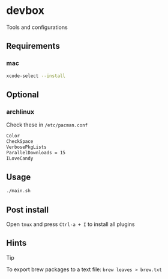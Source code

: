 # devbox

Tools and configurations

## Requirements

### mac

```bash
xcode-select --install
```

## Optional

### archlinux

Check these in `/etc/pacman.conf`

```bash
Color
CheckSpace
VerbosePkgLists
ParallelDownloads = 15
ILoveCandy
```

## Usage

```bash
./main.sh
```

## Post install

Open `tmux` and press `Ctrl-a + I` to install all plugins

## Hints

> [!TIP]
> To export brew packages to a text file: `brew leaves > brew.txt`
